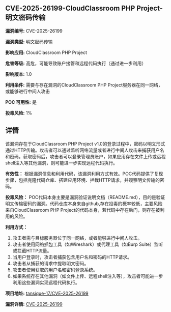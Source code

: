 ## CVE-2025-26199-CloudClassroom PHP Project-明文密码传输

**漏洞编号:** CVE-2025-26199

**漏洞类型:** 明文密码传输

**影响应用:** CloudClassroom PHP Project

**危害等级:** 高危，可能导致账户接管和远程代码执行（通过进一步利用）

**影响版本:** 1.0

**利用条件:** 需要与存在漏洞的CloudClassroom PHP Project服务器在同一网络，或能够进行中间人攻击

**POC 可用性:** 是

**投毒风险:** 1%

## 详情

该漏洞存在于CloudClassroom PHP Project v1.0的登录过程中，密码以明文形式通过HTTP传输。攻击者可以通过监听网络流量或者进行中间人攻击来捕获用户名和密码。获取密码后，攻击者可以登录管理员账户，如果应用存在文件上传或远程shell注入等其他漏洞，则可能进一步实现远程代码执行。

**有效性：**
根据漏洞信息和利用代码，该漏洞利用方式有效。POC代码提供了复现步骤，包括克隆代码仓库、搭建应用环境、拦截HTTP请求，并观察明文传输的密码。

**投毒风险：**
POC代码本身主要是漏洞验证说明文档（README.md），目的是验证明文传输密码的漏洞。代码仓库本身来自github,存在投毒的概率较低，主要风险来自CloudClassroom PHP Project的代码本身，若代码中存在后门，则存在被利用的风险。

**利用方式：**
1.  攻击者需与目标服务器位于同一网络，或者能够进行中间人攻击。
2.  攻击者使用网络抓包工具（如Wireshark）或代理工具（如Burp Suite）监听或拦截HTTP流量。
3.  当用户登录时，攻击者捕获包含用户名和密码的HTTP请求。
4.  攻击者从捕获的请求中提取明文密码。
5.  攻击者使用获取的用户名和密码登录系统。
6.  如果系统存在其他漏洞（如文件上传、远程shell注入等），攻击者可能进一步利用这些漏洞实现远程代码执行。

**项目地址:** [tansique-17/CVE-2025-26199](https://github.com/tansique-17/CVE-2025-26199)

**漏洞详情:** [CVE-2025-26199](https://nvd.nist.gov/vuln/detail/CVE-2025-26199)